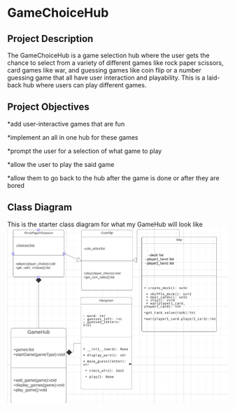 # GameChoiceHub

## Project Description
The GameChoiceHub is a game selection hub where the user gets the chance to select from a variety of different games like rock paper scissors, card games like war, and guessing games like coin flip or a number guessing game that all have user interaction and playability. This is a laid-back hub where users can play different games.

## Project Objectives
*add user-interactive games that are fun

*implement an all in one hub for these games

*prompt the user for a selection of what game to play

*allow the user to play the said game

*allow them to go back to the hub after the game is done or after they are bored

## Class Diagram
This is the starter class diagram for what my GameHub will look like
![Class Diagram](https://github.com/myschoolac/GameChoiceHub/blob/main/images/Screenshot%202024-03-27%20185739.png?raw=true)

